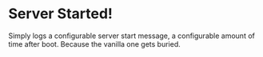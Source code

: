 # Server Started!

Simply logs a configurable server start message, a configurable amount of time after boot.
Because the vanilla one gets buried.